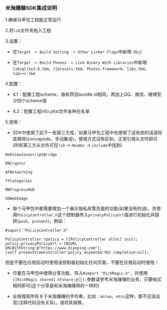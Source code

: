 ### 米淘赚赚SDK集成说明

1.确保马甲包工程能正常运行

2.将```lib```文件夹拖入工程

3.设置：

* 在```Target -> Build Setting -> Other Linker Flags```中新增```-ObjC```

* 在```Target -> Build Phases -> Link Binary With Libraries```中新增```libsqlite3.0.tbd```、```libresolv.tbd```、```Photos.framework```、```libz.tbd```、```libc++.tbd```

4.配置：

* 4.1：配置工程scheme，值和项目bundle id相同，再加上QQ、微信、微博至少四个scheme值

* 4.2：配置工程info.plist文件各种白名单

5.使用：

* SDK中使用了如下一些第三方库，如果马甲包工程中也使用了这些库的话请将其移除(cocoapods、手动集成)，使用方式没有区别，正常引用头文件即可(所有第三方头文件可在```lib``` -> ```Header``` -> ```include```中找到)

```WebViewJavascriptBridge```

```RNCryptor```

```AFNetworking```

```YYCategories```

```MBProgressHUD```

```SDWebImage```

* 每个马甲包中都需要增加一个展示隐私政策页面的功能(如果没有的话)，并使用```PolicyController.h```这个控制器传入```privacyPolicyUrl```值进行初始化并跳转(```push```、```present```)，例如：
```
#import "PolicyController.h"

PolicyController *policy = [[PolicyController alloc] init];
policy.privacyPolicyUrl = [NSURL URLWithString:@"https://www.dianping.com"];
[self presentViewController:policy animated:YES completion:nil];
```
但是不要在应用启动时使用该控制器初始化任何页面，不要在应用启动时使用！

* 尽量在马甲包中使用分享功能，导入```#import "RichMagic.h"```，并使用```[[RichMagic shared] mtshare:@{}];```参数请参考米淘赚赚的业务，只要格式相同即可(这个分享是和米淘赚赚用的一样的)

* 全局搜索所有关于米淘赚赚的字符串，比如：```mitao```、```mtzz```这种，都不应该出现(注释代码没有关系)，请将其替换。
